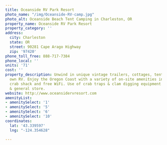 ```yaml
---
title: Oceanside RV Park Resort
photo_name: "/img/Oceanside-RV-camp.jpg"
photo_alt: Oceanside Beach Tent Camping in Charleston, OR
property_name: Oceanside RV Park Resort
property_category: ''
address:
  city: Charleston
  state: OR
  street: 90281 Cape Arago Highway
  zip: '97420'
phone_toll_free: 888-717-7384
phone_local: ''
units: '71'
cost: ''
property_description: Unwind in unique vintage trailers, cottages, tents, or your
  own RV. Enjoy the Oregon Coast with a variety of on-site amenities including a convenient
  crab shack and free WiFi. Use of crab traps & clam digging equipment. Beach access
  & general store.
website: http://www.oceansidervresort.com
amenityList:
- amenitySelect: '1'
- amenitySelect: '5'
- amenitySelect: '6'
- amenitySelect: '10'
coordinates:
  lat: '43.339597'
  lng: "-124.354628"

---
```

